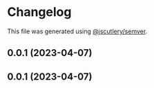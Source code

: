 # Changelog

This file was generated using [@jscutlery/semver](https://github.com/jscutlery/semver).

## 0.0.1 (2023-04-07)

## 0.0.1 (2023-04-07)
